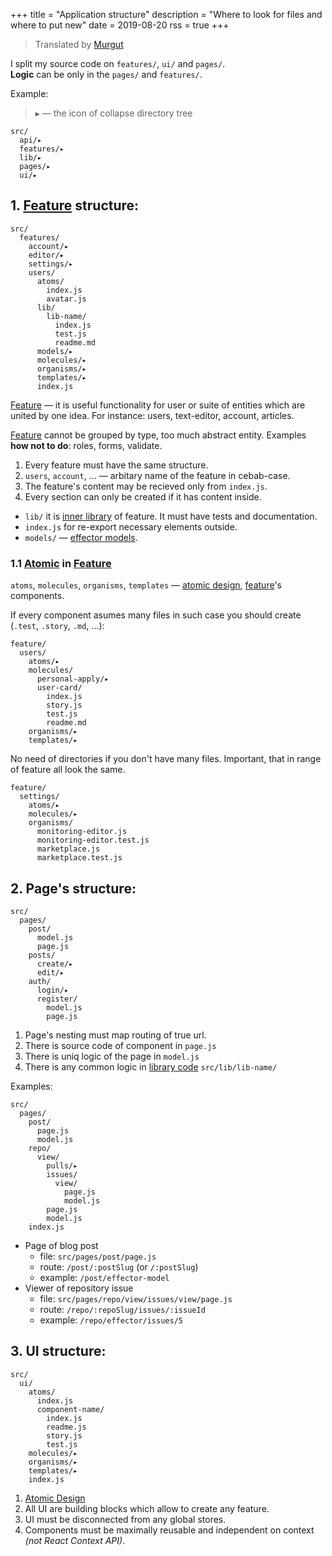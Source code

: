 +++
title = "Application structure"
description = "Where to look for files and where to put new"
date = 2019-08-20
rss = true
+++

> Translated by [Murgut]

I split my source code on `features/`, `ui/` and `pages/`.<br/>
**Logic** can be only in the `pages/` and `features/`.

Example:

> ▸ — the icon of collapse directory tree

    src/
      api/▸
      features/▸
      lib/▸
      pages/▸
      ui/▸

## 1. [Feature] structure:

    src/
      features/
        account/▸
        editor/▸
        settings/▸
        users/
          atoms/
            index.js
            avatar.js
          lib/
            lib-name/
              index.js
              test.js
              readme.md
          models/▸
          molecules/▸
          organisms/▸
          templates/▸
          index.js

[Feature] — it is useful functionality for user or suite of entities which are united by one idea. For instance: users, text-editor, account, articles.

[Feature] cannot be grouped by type, too much abstract entity. Examples **how not to do**: roles, forms, validate.

1. Every feature must have the same structure.
2. `users`, `account`, ... — arbitary name of the feature in cebab-case.
3. The feature's content may be recieved only from `index.js`.
4. Every section can only be created if it has content inside.

- `lib/` it is [inner library] of feature. It must have tests and documentation.
- `index.js` for re-export necessary elements outside.
- `models/` — [effector models].

### 1.1 [Atomic] in [Feature]

`atoms`, `molecules`, `organisms`, `templates` — [atomic design], [feature]'s components.

If every component asumes many files in such case you should create (`.test`, `.story`, `.md`, ...):

    feature/
      users/
        atoms/▸
        molecules/
          personal-apply/▸
          user-card/
            index.js
            story.js
            test.js
            readme.md
        organisms/▸
        templates/▸

No need of directories if you don't have many files. Important, that in range of feature all look the same.

    feature/
      settings/
        atoms/▸
        molecules/▸
        organisms/
          monitoring-editor.js
          monitoring-editor.test.js
          marketplace.js
          marketplace.test.js

## 2. Page's structure:

    src/
      pages/
        post/
          model.js
          page.js
        posts/
          create/▸
          edit/▸
        auth/
          login/▸
          register/
            model.js
            page.js

1. Page's nesting must map routing of true url.
2. There is source code of component in `page.js`
3. There is uniq logic of the page in `model.js`
4. There is any common logic in [library code] `src/lib/lib-name/`

Examples:

```
src/
  pages/
    post/
      page.js
      model.js
    repo/
      view/
        pulls/▸
        issues/
          view/
            page.js
            model.js
        page.js
        model.js
    index.js
```

- Page of blog post
  - file: `src/pages/post/page.js`
  - route: `/post/:postSlug` (or `/:postSlug`)
  - example: `/post/effector-model`
- Viewer of repository issue
  - file: `src/pages/repo/view/issues/view/page.js`
  - route: `/repo/:repoSlug/issues/:issueId`
  - example: `/repo/effector/issues/5`

## 3. UI structure:

    src/
      ui/
        atoms/
          index.js
          component-name/
            index.js
            readme.js
            story.js
            test.js
        molecules/▸
        organisms/▸
        templates/▸
        index.js

1. [Atomic Design]
2. All UI are building blocks which allow to create any feature.
3. UI must be disconnected from any global stores.
4. Components must be maximally reusable and independent on context _(not React Context API)_.

[atomic design]: http://atomicdesign.bradfrost.com
[atomic]: http://atomicdesign.bradfrost.com
[feature]: https://t.me/feature_slices
[feature]: https://t.me/feature_slices
[feature]: https://t.me/feature_slices
[library code]: @/2018-10-07-why-utils-and-helpers-is-a-dump.ru.md
[inner library]: @/2018-10-07-why-utils-and-helpers-is-a-dump.ru.md
[effector models]: @/2019-08-21-effector-model-structure.ru.md
[murgut]: https://t.me/murgut
